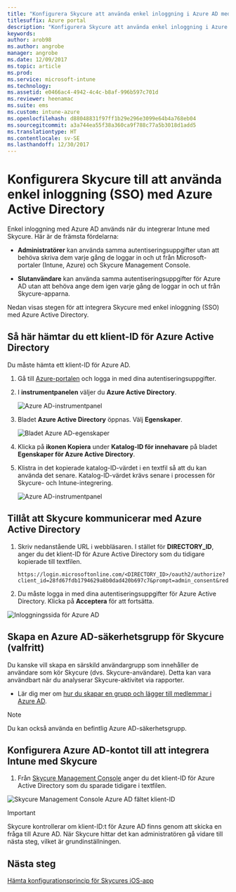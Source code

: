 ```yaml
---
title: "Konfigurera Skycure att använda enkel inloggning i Azure AD med Intune"
titlesuffix: Azure portal
description: "Konfigurera Skycure att använda enkel inloggning i Azure AD med Intune"
keywords: 
author: arob98
ms.author: angrobe
manager: angrobe
ms.date: 12/09/2017
ms.topic: article
ms.prod: 
ms.service: microsoft-intune
ms.technology: 
ms.assetid: e0466ac4-4942-4c4c-b8af-996b597c701d
ms.reviewer: heenamac
ms.suite: ems
ms.custom: intune-azure
ms.openlocfilehash: d88048831f97ff1b29e296e3099e64b4a768eb04
ms.sourcegitcommit: a3a744ea55f38a360ca9f788c77a5b3018d1add5
ms.translationtype: HT
ms.contentlocale: sv-SE
ms.lasthandoff: 12/30/2017
---
```

# <a name="configure-skycure-to-use-azure-active-directory-single-sign-on-sso"></a>Konfigurera Skycure till att använda enkel inloggning (SSO) med Azure Active Directory

Enkel inloggning med Azure AD används när du integrerar Intune med Skycure. Här är de främsta fördelarna:

-   **Administratörer** kan använda samma autentiseringsuppgifter utan att behöva skriva dem varje gång de loggar in och ut från Microsoft-portaler (Intune, Azure) och Skycure Management Console.

-   **Slutanvändare** kan använda samma autentiseringsuppgifter för Azure AD utan att behöva ange dem igen varje gång de loggar in och ut från Skycure-apparna.

Nedan visas stegen för att integrera Skycure med enkel inloggning (SSO) med Azure Active Directory.

## <a name="to-retrieve-the-azure-active-directory-tenant-id"></a>Så här hämtar du ett klient-ID för Azure Active Directory

Du måste hämta ett klient-ID för Azure AD.

1.  Gå till [Azure-portalen](https://portal.azure.com/) och logga in med dina autentiseringsuppgifter.

2.  I **instrumentpanelen** väljer du **Azure Active Directory**.

    ![Azure AD-instrumentpanel](./media/skycure-sso-1.png)

3.  Bladet **Azure Active Directory** öppnas. Välj **Egenskaper**.

    ![Bladet Azure AD-egenskaper](./media/skycure-sso-2.png)

4.  Klicka på **ikonen Kopiera** under **Katalog-ID för innehavare** på bladet **Egenskaper för Azure Active Directory**.

5. Klistra in det kopierade katalog-ID-värdet i en textfil så att du kan använda det senare. Katalog-ID-värdet krävs senare i processen för Skycure- och Intune-integrering.

    ![Azure AD-instrumentpanel](./media/skycure-sso-3.png)

## <a name="allow-skycure-to-communicate-with-azure-active-directory"></a>Tillåt att Skycure kommunicerar med Azure Active Directory

1.  Skriv nedanstående URL i webbläsaren. I stället för **DIRECTORY_ID**, anger du det klient-ID för Azure Active Directory som du tidigare kopierade till textfilen.

        https://login.microsoftonline.com/<DIRECTORY_ID>/oauth2/authorize?client_id=28fd67fdb1794629a8b0dad420b697c7&prompt=admin_consent&redirect_uri=https%3A%2F%2Fmc.skycure.com%2Fapi%2Fexternal%2Fmdm%2Faad_app_consent%2Fmanagement_callback&response_type=code

2.  Du måste logga in med dina autentiseringsuppgifter för Azure Active Directory. Klicka på **Acceptera** för att fortsätta.

![Inloggningssida för Azure AD](./media/skycure-sso-4.png)

## <a name="create-an-azure-ad-security-group-for-skycure-optional"></a>Skapa en Azure AD-säkerhetsgrupp för Skycure (valfritt)

Du kanske vill skapa en särskild användargrupp som innehåller de användare som kör Skycure (dvs. Skycure-användare). Detta kan vara användbart när du analyserar Skycure-aktivitet via rapporter.

-   Lär dig mer om [hur du skapar en grupp och lägger till medlemmar i Azure AD](https://docs.microsoft.com/azure/active-directory/active-directory-groups-create-azure-portal).

> [!NOTE] 
> Du kan också använda en befintlig Azure AD-säkerhetsgrupp.

## <a name="configure-the-azure-ad-account-to-integrate-intune-with-skycure"></a>Konfigurera Azure AD-kontot till att integrera Intune med Skycure

1.  Från [Skycure Management Console](https://aad.skycure.com/) anger du det klient-ID för Azure Active Directory som du sparade tidigare i textfilen.

![Skycure Management Console Azure AD fältet klient-ID](./media/skycure-sso-5.png)

> [!IMPORTANT] 
> Skycure kontrollerar om klient-ID:t för Azure AD finns genom att skicka en fråga till Azure AD. När Skycure hittar det kan administratören gå vidare till nästa steg, vilket är grundinställningen.

## <a name="next-steps"></a>Nästa steg

[Hämta konfigurationsprincip för Skycures iOS-app](skycure-ios-app-configuration-policy-download.md)
